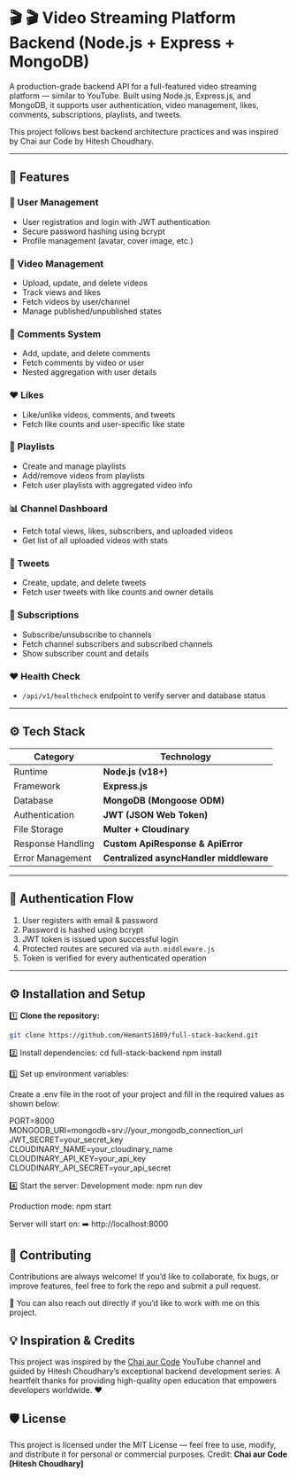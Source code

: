 # 🎬 🎬 Video Streaming Platform Backend (Node.js + Express + MongoDB)

A production-grade backend API for a full-featured video streaming platform — similar to YouTube.
Built using Node.js, Express.js, and MongoDB, it supports user authentication, video management, likes, comments, subscriptions, playlists, and tweets.

This project follows best backend architecture practices and was inspired by Chai aur Code
by Hitesh Choudhary.

---

## 🚀 Features

### 🔐 User Management

- User registration and login with JWT authentication
- Secure password hashing using bcrypt
- Profile management (avatar, cover image, etc.)

### 🎥 Video Management

- Upload, update, and delete videos
- Track views and likes
- Fetch videos by user/channel
- Manage published/unpublished states

### 💬 Comments System

- Add, update, and delete comments
- Fetch comments by video or user
- Nested aggregation with user details

### ❤️ Likes

- Like/unlike videos, comments, and tweets
- Fetch like counts and user-specific like state

### 📜 Playlists

- Create and manage playlists
- Add/remove videos from playlists
- Fetch user playlists with aggregated video info

### 📊 Channel Dashboard

- Fetch total views, likes, subscribers, and uploaded videos
- Get list of all uploaded videos with stats

### 🧵 Tweets

- Create, update, and delete tweets
- Fetch user tweets with like counts and owner details

### 👥 Subscriptions

- Subscribe/unsubscribe to channels
- Fetch channel subscribers and subscribed channels
- Show subscriber count and details

### ❤️ Health Check

- `/api/v1/healthcheck` endpoint to verify server and database status

---

## ⚙️ Tech Stack

| Category          | Technology                              |
| ----------------- | --------------------------------------- |
| Runtime           | **Node.js (v18+)**                      |
| Framework         | **Express.js**                          |
| Database          | **MongoDB (Mongoose ODM)**              |
| Authentication    | **JWT (JSON Web Token)**                |
| File Storage      | **Multer + Cloudinary**                 |
| Response Handling | **Custom ApiResponse & ApiError**       |
| Error Management  | **Centralized asyncHandler middleware** |

---

## 🔐 Authentication Flow

1. User registers with email & password
2. Password is hashed using bcrypt
3. JWT token is issued upon successful login
4. Protected routes are secured via `auth.middleware.js`
5. Token is verified for every authenticated operation

---

## ⚙️ Installation and Setup

1️⃣ **Clone the repository:**

```bash
git clone https://github.com/HemantS1609/full-stack-backend.git
```

2️⃣ Install dependencies:
cd full-stack-backend
npm install

3️⃣ Set up environment variables:

Create a .env file in the root of your project and fill in the required values as shown below:

PORT=8000
MONGODB_URI=mongodb+srv://your_mongodb_connection_url
JWT_SECRET=your_secret_key
CLOUDINARY_NAME=your_cloudinary_name
CLOUDINARY_API_KEY=your_api_key
CLOUDINARY_API_SECRET=your_api_secret

4️⃣ Start the server:
Development mode:
npm run dev

Production mode:
npm start

Server will start on:
➡️ http://localhost:8000

## 🤝 Contributing

Contributions are always welcome!
If you’d like to collaborate, fix bugs, or improve features, feel free to fork the repo and submit a pull request.

💬 You can also reach out directly if you’d like to work with me on this project.

## 💡 Inspiration & Credits

This project was inspired by the [Chai aur Code](https://www.youtube.com/@chaiaurcode) YouTube channel and guided by Hitesh Choudhary’s exceptional backend development series.
A heartfelt thanks for providing high-quality open education that empowers developers worldwide. ❤️

## 🛡️ License

This project is licensed under the MIT License — feel free to use, modify, and distribute it for personal or commercial purposes.
Credit: **Chai aur Code** **[Hitesh Choudhary]**
